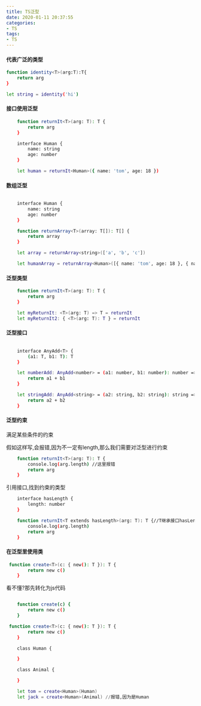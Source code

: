 ```yaml
---
title: TS泛型
date: 2020-01-11 20:37:55
categories:
- TS
tags:
- TS
---
```


#### 代表广泛的类型

``` bash
function identity<T>(arg:T):T{
    return arg
}

let string = identity('hi')
```

#### 接口使用泛型

``` bash
    function returnIt<T>(arg: T): T {
        return arg
    }

    interface Human {
        name: string
        age: number
    }

    let human = returnIt<Human>({ name: 'tom', age: 18 })
```

#### 数组泛型

``` bash

    interface Human {
        name: string
        age: number
    }

    function returnArray<T>(array: T[]): T[] {
        return array
    }

    let array = returnArray<string>(['a', 'b', 'c'])

    let humanArray = returnArray<Human>([{ name: 'tom', age: 18 }, { name: 'jack', age: 19 }])
```

#### 泛型类型

``` bash
    function returnIt<T>(arg: T): T {
        return arg
    }

    let myReturnIt: <T>(arg: T) => T = returnIt
    let myReturnIt2: { <T>(arg: T): T } = returnIt
```

#### 泛型接口

``` bash

    interface AnyAdd<T> {
        (a1: T, b1: T): T
    }

    let numberAdd: AnyAdd<number> = (a1: number, b1: number): number => {
        return a1 + b1
    }

    let stringAdd: AnyAdd<string> = (a2: string, b2: string): string => {
        return a2 + b2
    }
```

#### 泛型约束

满足某些条件的约束

假如这样写,会报错,因为不一定有length,那么我们需要对泛型进行约束

``` bash
    function returnIt<T>(arg: T): T {
        console.log(arg.length) //这里报错
        return arg
    }
```

引用接口,找到约束的类型

``` bash
    interface hasLength {
        length: number
    }

    function returnIt<T extends hasLength>(arg: T): T {//T继承接口hasLength
        console.log(arg.length)
        return arg
    }
```

#### 在泛型里使用类


``` bash
 function create<T>(c: { new(): T }): T {
        return new c()
    }
```

看不懂?那先转化为js代码

``` bash

    function create(c) {
        return new c()
    }
```

``` bash
 function create<T>(c: { new(): T }): T {
        return new c()
    }

    class Human {

    }

    class Animal {

    }

    let tom = create<Human>(Human)
    let jack = create<Human>(Animal) //报错,因为是Human
```